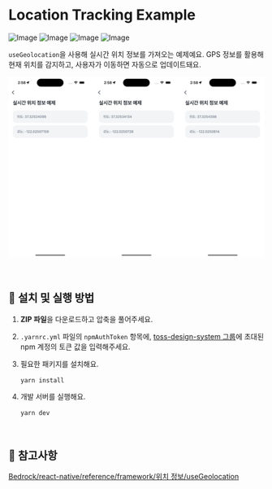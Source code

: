 # Location Tracking Example

![Image](https://github.com/user-attachments/assets/e3e87c6f-75f1-4ad8-9c0f-1a4a13666f9f)
![Image](https://github.com/user-attachments/assets/de8efa61-1879-4916-8373-3537e63312fe)
![Image](https://github.com/user-attachments/assets/62eb3e4d-a6e1-493e-b76e-69bad926c2d8)
![Image](https://github.com/user-attachments/assets/5af3b63b-bda7-4ddb-9ae9-8c90fe747baf)

`useGeolocation`을 사용해 실시간 위치 정보를 가져오는 예제예요. GPS 정보를 활용해 현재 위치를 감지하고, 사용자가 이동하면 자동으로 업데이트돼요.

![with-location-tracking-example-image](../assets/with-location-tracking-example-image.png)

<br />

## 🚀 설치 및 실행 방법

1. **ZIP 파일**을 다운로드하고 압축을 풀어주세요.

2. `.yarnrc.yml` 파일의 `npmAuthToken` 항목에, [toss-design-system 그룹](https://tossmini-docs.toss.im/tds-react-native/setup-npm/)에 초대된 npm 계정의 토큰 값을 입력해주세요.

3. 필요한 패키지를 설치해요.

   ```
   yarn install
   ```

4. 개발 서버를 실행해요.

   ```
   yarn dev
   ```

<br />

## 📌 참고사항

[Bedrock/react-native/reference/framework/위치 정보/useGeolocation](https://tossmini-docs.toss.im/react-native/reference/framework/%EC%9C%84%EC%B9%98%20%EC%A0%95%EB%B3%B4/useGeolocation.html)
